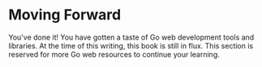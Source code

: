 # Moving Forward
You've done it! You have gotten a taste of Go web development tools and
libraries. At the time of this writing, this book is still in flux. This
section is reserved for more Go web resources to continue your learning.
